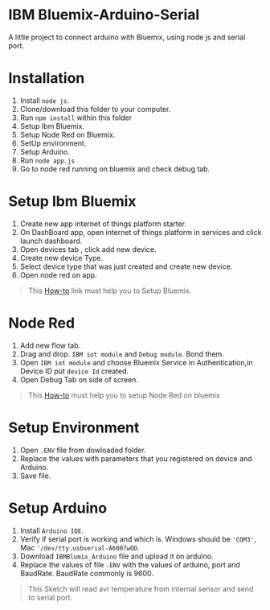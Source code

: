 # IBM Bluemix-Arduino-Serial
A little project to connect arduino with Bluemix, using node js and serial port.

# Installation 
1. Install `node js`.
2. Clone/download this folder to your computer.
3. Run `npm install` within this folder
4. Setup Ibm Bluemix.
5. Setup Node Red on Bluemix.
6. SetUp environment.
7. Setup Arduino.
8. Run `node app.js`
9. Go to node red running on bluemix and check debug tab.

# Setup Ibm Bluemix
1. Create new app internet of things platform starter.
2. On DashBoard app, open internet of things platform in services and click launch dashboard.
3. Open devices tab , click add new device.
4. Create new device Type.
5. Select device type that was just created and create new device.
6. Open node red on app.

>This [How-to](https://developer.ibm.com/recipes/tutorials/how-to-register-devices-in-ibm-iot-foundation/) link must help you to Setup Bluemix.

# Node Red
1. Add new flow tab.
2. Drag and drop. `IBM iot module` and `Debug module`. Bond them.
3. Open `IBM iot module` and choose Bluemix Service in Authentication,in Device ID put `device Id` created.
4. Open Debug Tab on side of screen.

>This [How-to](https://developer.ibm.com/recipes/tutorials/create-a-simulated-device-with-simulated-sensors/) must help you to setup Node Red on bluemix

# Setup Environment
1. Open `.ENV` file from dowloaded folder.
2. Replace the values with parameters that you registered on device and Arduino.
3. Save file.

# Setup Arduino
1. Install `Arduino IDE`.
2. Verify if serial port is working and which is. Windows should be `'COM3'`, Mac `'/dev/tty.usbserial-A6007wOD`.
3. Download `IBMBlumix_Arduino` file and upload it on arduino.
4. Replace the values of file `.ENV` with the values of arduino, port and BaudRate. BaudRate commonly is 9600.

>This Sketch will read avr temperature from internal sensor and send to serial port.
